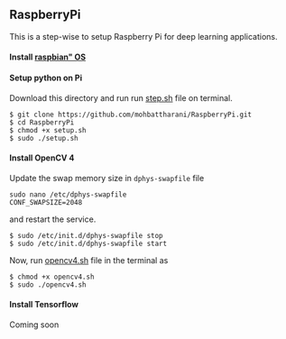 ## RaspberryPi
This is a step-wise to setup Raspberry Pi for deep learning applications.

#### Install [raspbian" OS](https://www.raspberrypi.org/downloads/raspbian/)
#### Setup python on Pi
Download this directory and run run [step.sh]() file on terminal.
```
$ git clone https://github.com/mohbattharani/RaspberryPi.git
$ cd RaspberryPi
$ chmod +x setup.sh
$ sudo ./setup.sh 
```
#### Install OpenCV 4

Update the swap memory size in `dphys-swapfile` file 
```
sudo nano /etc/dphys-swapfile
CONF_SWAPSIZE=2048
```
and restart the service.
```
$ sudo /etc/init.d/dphys-swapfile stop
$ sudo /etc/init.d/dphys-swapfile start
```
Now, run [opencv4.sh]() file in the terminal as 
```
$ chmod +x opencv4.sh
$ sudo ./opencv4.sh 
```
#### Install Tensorflow
Coming soon
